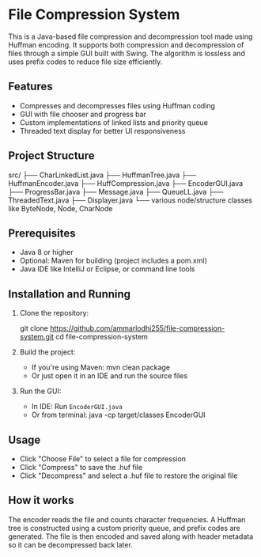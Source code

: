 # File Compression System

This is a Java-based file compression and decompression tool made using Huffman encoding. It supports both compression and decompression of files through a simple GUI built with Swing. The algorithm is lossless and uses prefix codes to reduce file size efficiently.

## Features

- Compresses and decompresses files using Huffman coding
- GUI with file chooser and progress bar
- Custom implementations of linked lists and priority queue
- Threaded text display for better UI responsiveness

## Project Structure

src/
├── CharLinkedList.java
├── HuffmanTree.java
├── HuffmanEncoder.java
├── HuffCompression.java
├── EncoderGUI.java
├── ProgressBar.java
├── Message.java
├── QueueLL.java
├── ThreadedText.java
├── Displayer.java
└── various node/structure classes like ByteNode, Node, CharNode

## Prerequisites

- Java 8 or higher
- Optional: Maven for building (project includes a pom.xml)
- Java IDE like IntelliJ or Eclipse, or command line tools

## Installation and Running

1. Clone the repository:

   git clone https://github.com/ammarlodhi255/file-compression-system.git
   cd file-compression-system

2. Build the project:
   - If you're using Maven:
     mvn clean package
   - Or just open it in an IDE and run the source files

3. Run the GUI:
   - In IDE: Run `EncoderGUI.java`
   - Or from terminal:
     java -cp target/classes EncoderGUI

## Usage

- Click "Choose File" to select a file for compression
- Click "Compress" to save the .huf file
- Click "Decompress" and select a .huf file to restore the original file

## How it works

The encoder reads the file and counts character frequencies. A Huffman tree is constructed using a custom priority queue, and prefix codes are generated. The file is then encoded and saved along with header metadata so it can be decompressed back later.
